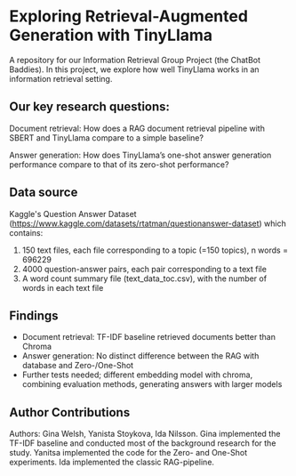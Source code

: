 # Exploring Retrieval-Augmented Generation with TinyLlama
A repository for our Information Retrieval Group Project (the ChatBot Baddies). In this project, we explore how well TinyLlama works in an information retrieval setting.

## Our key research questions:

Document retrieval: How does a RAG document retrieval pipeline with SBERT and TinyLlama compare to a simple baseline?

Answer generation: How does TinyLlama’s one-shot answer generation performance compare to that of its zero-shot performance?

## Data source
Kaggle's Question Answer Dataset (https://www.kaggle.com/datasets/rtatman/questionanswer-dataset) which contains:


1. 150 text files, each file corresponding to a topic (=150 topics), n words = 696229
2. 4000 question-answer pairs, each pair corresponding to a text file
3. A word count summary file (text_data_toc.csv), with the number of words in each text file

## Findings

- Document retrieval: TF-IDF baseline retrieved documents better than Chroma
- Answer generation: No distinct difference between the RAG with database and Zero-/One-Shot
- Further tests needed; different embedding model with chroma, combining evaluation methods, generating answers with larger models

## Author Contributions

Authors: Gina Welsh, Yanista Stoykova, Ida Nilsson. 
Gina implemented the TF-IDF baseline and conducted most of the background research for the study. Yanitsa implemented the code for the Zero- and One-Shot experiments. Ida implemented the classic RAG-pipeline.
